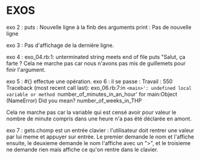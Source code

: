 # EXOS
 exo 2 : puts : Nouvelle ligne à la finb des arguments
	print : Pas de nouvelle ligne

exo 3 : Pas d'affichage de la dernière ligne.

exo 4 : exo_04.rb:1: unterminated string meets end of file
puts "Salut, ça farte ?
Cela ne marche pas car nous n'avons pas mis de guillemets pour finir l'argument.

exo 5 : #{} effectue une opération.
exo 6 : il se passe : Travail : 550
Traceback (most recent call last):
exo_06.rb:7:in `<main>': undefined local variable or method `number_of_minutes_in_an_hour' for main:Object (NameError)
Did you mean?  number_of_weeks_in_THP

Cela ne marche pas car la variable qui est censé avoir pour valeur le nombre de minute compris dans une heure n'a pas été déclarée en amont.

exo 7 : 
gets.chomp est un entrée clavier : l'utilisateur doit rentrer une valeur par lui meme et appuyer sur entrée.
Le premier demande le nom et l'affiche ensuite, le deuxieme demande le nom l'affiche avec un ">", et le troisieme ne demande rien mais affiche ce qu'on rentre dans le clavier.
